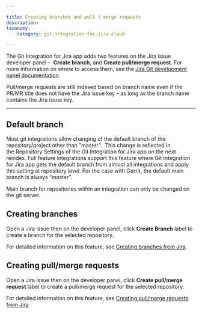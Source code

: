 ```yaml
---

title: Creating branches and pull | merge requests
description:
taxonomy:
    category: git-integration-for-jira-cloud

---
```

The Git Integration for Jira app adds two features on the Jira issue developer panel –  **Create branch**, and **Create pull/merge request**. For more information on where to access them, see the [Jira Git development panel documentation](/git-integration-for-jira-cloud/jira-git-integration-development-panel-gij-cloud).

Pull/merge requests are still indexed based on branch name even if the PR/MR title does not have the Jira issue key – as long as the branch name contains the Jira issue key.

* * *

## Default branch

Most git integrations allow changing of the default branch of the repository/project other than "master".  This change is reflected in the Repository Settings of the Git Integration for Jira app on the next reindex. Full feature integrations support this feature where Git Integration for Jira app gets the default branch from almost all integrations and apply this setting at repository level. For the case with Gerrit, the default main branch is always “master”.

Main branch for repositories within an integration can only be changed on the git server.

## Creating branches

Open a Jira issue then on the developer panel, click **Create Branch** label to create a branch for the selected repository.

For detailed information on this feature, see [Creating branches from Jira](/git-integration-for-jira-cloud/create-branch-gij-cloud).

## Creating pull/merge requests

Open a Jira issue then on the developer panel, click **Create pull/merge request** label to create a pull/merge request for the selected repository.

For detailed information on this feature, see [Creating pull/merge requests from Jira](/git-integration-for-jira-cloud/creating-branches-and%20pull-merge-requests-gij-cloud)

